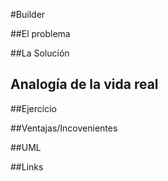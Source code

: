 #Builder

##El problema


##La Solución


## Analogía de la vida real


##Ejercicio


##Ventajas/Incovenientes

##UML

##Links